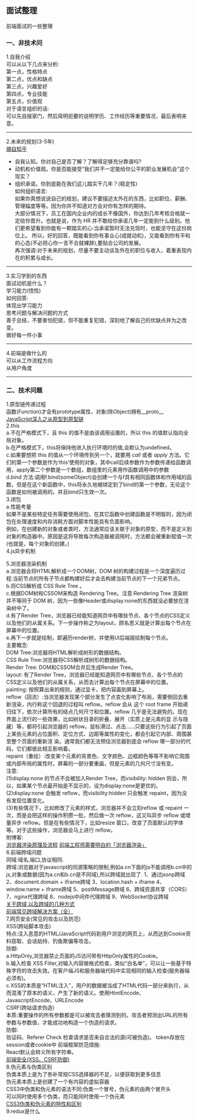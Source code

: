 ## 面试整理
前端面试的一些整理  
### 一、非技术问  
1.自我介绍  
可以从以下几点来分析:  
第一点，性格特点  
第二点，优点和缺点  
第三点，兴趣爱好  
第四点，专业技能  
第五点，价值观  
对于语言组织的话:  
可以先自报家门，然后简明扼要的说明学历、工作经历等重要情况，最后表明来意。  
___
2.未来的规划(3-5年)  
[摘自知乎](http://daily.zhihu.com/story/9370541)  
* 自我认知。你对自己是否了解？了解得足够充分靠谱吗?  
* 动机和价值观。你是否能接受“我们并不一定能给你公平的职业发展机会”这个现实？  
* 组织承诺。你到底能在我们这儿踏实干几年？(稳定性)  
如何组织语言:  
如果你真想说说自己的规划，建议不要描述太外在的东西，比如职位、薪酬、管理幅度等等。因为你并不知道对方会对你有怎样的期待。  
大部分情况下，员工在国内企业内的成长不像国外，你达到几年考核合格就一定给你晋升。也就是说，作为 HR 并不敢给你承诺几年一定能到什么级别。他们更希望看到你能有一颗踏实的心:当承诺暂时无法兑现时，也能坚守在这份岗位上。
所以，好的回答，既能看到你有事业心(成就动机)，又能看到你有平和的心态(不必担心你一言不合就裸辞),要贴合公司的发展。  
再次强调:对于未来的规划，尽量不要主动谈及外在的职位与收入，着重表现内在的积累与成长。  
___
3.实习学到的东西  
面试动机是什么？  
学习能力(悟性)  
如何回答:  
体现出学习能力  
思考问题与解决问题的方式  
善于总结，不要害怕犯错，但不能重复犯错，深刻地了解自己的优缺点并为之改变。  
做好每一件小事  
___
4.前端是做什么的  
可以从工作流程方向  
从用户角度  
___
### 二、技术问题  
1.原型链传递过程  
函数(Function)才会有prototype属性，对象(除Object)拥有__proto__  
[JavaScript深入之从原型到原型链](https://github.com/mqyqingfeng/Blog/issues/2)  
2.this  
a.不在严格模式下，且 this 的值不是由该调用设置的，所以 this 的值默认指向全局对象。  
b.在严格模式下，this将保持他进入执行环境时的值,会默认为undefined。  
c.如果要想把 this 的值从一个环境传到另一个，就要用 *call* 或者 *apply* 方法。它们的第一个参数是作为‘this’使用的对象，其中call后续参数作为参数传递给函数调用，apply第二个参数是一个数组，数组里的元素用作函数调用中的参数  
d.*bind* 方法:调用f.bind(someObject)会创建一个与f具有相同函数体和作用域的函数，但是在这个新函数中，this将永久地被绑定到了bind的第一个参数，无论这个函数是如何被调用的。并且bind只生效一次。  
3.闭包  
a.性能考量  
如果不是某些特定任务需要使用闭包，在其它函数中创建函数是不明智的，因为闭包在处理速度和内存消耗方面对脚本性能具有负面影响。  
例如，在创建新的对象或者类时，方法通常应该关联于对象的原型，而不是定义到对象的构造器中。原因是这将导致每次构造器被调用时，方法都会被重新赋值一次(也就是，每个对象的创建。)  
4.js异步机制  

5.浏览器渲染机制  
a.浏览器会将HTML解析成一个DOM树，DOM 树的构建过程是一个深度遍历过程:当前节点的所有子节点都构建好后才会去构建当前节点的下一个兄弟节点。  
b.将CSS解析成 CSS Rule Tree 。  
c.根据DOM树和CSSOM来构造 Rendering Tree。注意:Rendering Tree 渲染树并不等同于 DOM 树，因为一些像Header或display:none的东西就没必要放在渲染树中了。  
d.有了Render Tree，浏览器已经能知道网页中有哪些节点、各个节点的CSS定义以及他们的从属关系。下一步操作称之为layout，顾名思义就是计算出每个节点在屏幕中的位置。  
e.再下一步就是绘制，即遍历render树，并使用UI后端层绘制每个节点。  
主要概念:  
DOM Tree:浏览器将HTML解析成树形的数据结构。  
CSS Rule Tree:浏览器将CSS解析成树形的数据结构。  
Render Tree: DOM和CSSOM合并后生成Render Tree。  
layout: 有了Render Tree，浏览器已经能知道网页中有哪些节点、各个节点的CSS定义以及他们的从属关系，从而去计算出每个节点在屏幕中的位置。  
painting: 按照算出来的规则，通过显卡，把内容画到屏幕上。  
reflow（回流）:当浏览器发现某个部分发生了点变化影响了布局，需要倒回去重新渲染，内行称这个回退的过程叫 reflow。reflow 会从 <html> 这个 root frame 开始递归往下，依次计算所有的结点几何尺寸和位置。reflow 几乎是无法避免的。现在界面上流行的一些效果，比如树状目录的折叠、展开（实质上是元素的显 示与隐藏）等，都将引起浏览器的 reflow。鼠标滑过、点击……只要这些行为引起了页面上某些元素的占位面积、定位方式、边距等属性的变化，都会引起它内部、周围甚至整个页面的重新渲 染。通常我们都无法预估浏览器到底会 reflow 哪一部分的代码，它们都彼此相互影响着。  
repaint（重绘）:改变某个元素的背景色、文字颜色、边框颜色等等不影响它周围或内部布局的属性时，屏幕的一部分要重画，但是元素的几何尺寸没有变。  
注意:  
(1)display:none 的节点不会被加入Render Tree，而visibility: hidden 则会，所以，如果某个节点最开始是不显示的，设为display:none是更优的。  
(2)display:none 会触发 reflow，而visibility:hidden 只会触发 repaint，因为没有发现位置变化。  
(3)有些情况下，比如修改了元素的样式，浏览器并不会立刻reflow 或 repaint 一次，而是会把这样的操作积攒一批，然后做一次 reflow，这又叫异步 reflow 或增量异步 reflow。但是在有些情况下，比如resize 窗口，改变了页面默认的字体等。对于这些操作，浏览器会马上进行 reflow。  
附博客:  
[浏览器渲染原理及流程](http://www.cnblogs.com/slly/p/6640761.html)
[前端工程师需要明白的「浏览器渲染」](https://www.jianshu.com/p/e305ace24ddf)  
6.前端跨域问题  
同域:域名,端口,协议相同.  
跨域:浏览器对于javascript的同源策略的限制,例如a.cn下面的js不能调用b.cn中的js,对象或数据(因为a.cn和b.cn是不同域),所以跨域就出现了. 
1、通过jsonp跨域
2、document.domain + iframe跨域
3、location.hash + iframe
4、window.name + iframe跨域
5、postMessage跨域
6、跨域资源共享（CORS）
7、nginx代理跨域
8、nodejs中间件代理跨域
9、WebSocket协议跨域  
[关于跨域,以及跨域的几种方式](http://www.cnblogs.com/chenshishuo/p/4919224.html)  
[前端常见跨域解决方案（全）](https://segmentfault.com/a/1190000011145364)  
7.网页安全(常见的攻击以及防范)  
XSS(跨站脚本攻击)  
特点:注入恶意的HTML/JavaScript代码到用户浏览的网页上，从而达到Cookie资料窃取、会话劫持、钓鱼欺骗等攻击。  
防御:  
a.HttpOnly,浏览器禁止页面的JS访问带有HttpOnly属性的Cookie。  
b.输入检查 XSS Filter,对输入内容做格式检查，类似“白名单”，可以让一些基于特殊字符的攻击失效。在客户端JS和服务器端代码中实现相同的输入检查(服务器端必须有)。  
c.XSS的本质是“HTML注入”，用户的数据被当成了HTML代码一部分来执行，从而混淆了原本的语义，产生了新的语义。使用HtmlEncode、JavascriptEncode、URLEncode  
CSRF(跨站请求伪造)  
本质:重要操作的所有参数都是可以被攻击者猜测到的。攻击者预测出URL的所有参数与参数值，才能成功地构造一个伪造的请求。  
防御:  
验证码、Referer Check 检查请求是否来自合法的源(可被伪造)。
token存放在session或者cookie中
前端框架防范措施:  
React默认会转义所有字符串。  
[前端安全(XSS、CSRF防御)](https://www.cnblogs.com/443855539-wind/p/6055816.html)  
8.伪元素与伪类区别  
伪类本质上是为了弥补常规CSS选择器的不足，以便获取到更多信息  
伪元素本质上是创建了一个有内容的虚拟容器  
CSS3中伪类和伪元素的语法不同:伪类一个冒号，伪元素的由两个冒开头  
可以同时使用多个伪类，而只能同时使用一个伪元素  
[CSS3伪类和伪元素的特性和区别](https://www.cnblogs.com/ihardcoder/p/5294927.html)  
9.redux是什么  
